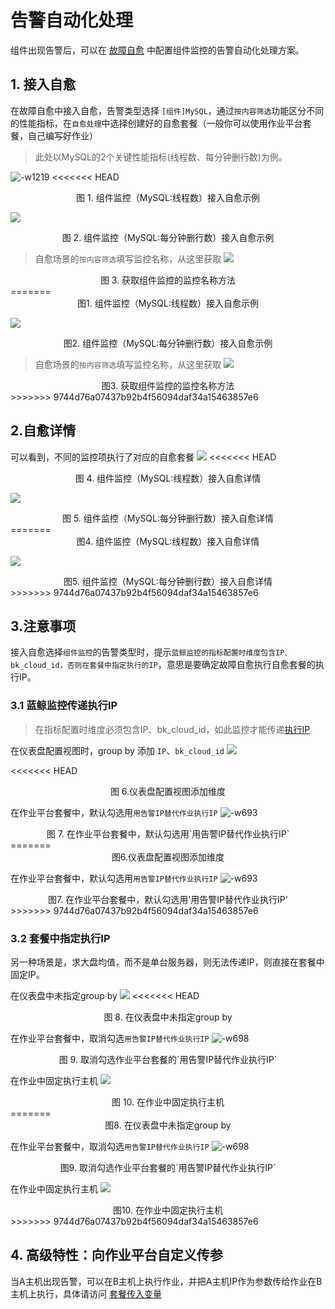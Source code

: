 # 告警自动化处理
组件出现告警后，可以在 [故障自愈](5.1/FTA/Intro/README.md) 中配置组件监控的告警自动化处理方案。

## 1. 接入自愈

在故障自愈中接入自愈，告警类型选择 `[组件]MySQL`，通过`按内容筛选`功能区分不同的性能指标，在`自愈处理`中选择创建好的自愈套餐（一般你可以使用作业平台套餐，自己编写好作业）

> 此处以MySQL的2个关键性能指标(线程数、每分钟删行数)为例。

![-w1219](../../media/monitor011.png)
<<<<<<< HEAD
<center>图 1. 组件监控（MySQL:线程数）接入自愈示例</center>

![](../../media/monitor012.png)
<center>图 2. 组件监控（MySQL:每分钟删行数）接入自愈示例</center>

> 自愈场景的`按内容筛选`填写监控名称，从这里获取
![](../../media/15371908871438.jpg)
<center>图 3. 获取组件监控的监控名称方法</center>
=======
<center>图1. 组件监控（MySQL:线程数）接入自愈示例</center>

![](../../media/monitor012.png)
<center>图2. 组件监控（MySQL:每分钟删行数）接入自愈示例</center>

> 自愈场景的`按内容筛选`填写监控名称，从这里获取
![](../../media/15371908871438.jpg)
<center>图3. 获取组件监控的监控名称方法</center>
>>>>>>> 9744d76a07437b92b4f56094daf34a15463857e6

## 2.自愈详情
可以看到，不同的监控项执行了对应的自愈套餐
![](../../media/15371873424765.jpg)
<<<<<<< HEAD
<center>图 4. 组件监控（MySQL:线程数）接入自愈详情</center>

![](../../media/15371916430164.jpg)
<center>图 5. 组件监控（MySQL:每分钟删行数）接入自愈详情</center>
=======
<center>图4. 组件监控（MySQL:线程数）接入自愈详情</center>

![](../../media/15371916430164.jpg)
<center>图5. 组件监控（MySQL:每分钟删行数）接入自愈详情</center>
>>>>>>> 9744d76a07437b92b4f56094daf34a15463857e6


## 3.注意事项

接入自愈选择`组件监控`的告警类型时，提示`蓝鲸监控的指标配置时维度包含IP、bk_cloud_id，否则在套餐中指定执行的IP`，意思是要确定故障自愈执行自愈套餐的执行IP。

### 3.1 蓝鲸监控传递执行IP

> 在指标配置时维度必须包含IP、bk_cloud_id，如此监控才能传递[执行IP](5.1/FTA/Scenes/Solutions_Parameters.md)

在仪表盘配置视图时，group by 添加 `IP`、`bk_cloud_id`
![](../../media/15371902227574.jpg)

<<<<<<< HEAD
<center>图 6.仪表盘配置视图添加维度</center>

在作业平台套餐中，默认勾选用`用告警IP替代作业执行IP`
 ![-w693](../../media/15371901676580.jpg)
<center>图 7. 在作业平台套餐中，默认勾选用`用告警IP替代作业执行IP`</center>
=======
<center>图6.仪表盘配置视图添加维度</center>

在作业平台套餐中，默认勾选用`用告警IP替代作业执行IP`
 ![-w693](../../media/15371901676580.jpg)
<center>图7. 在作业平台套餐中，默认勾选用'用告警IP替代作业执行IP'</center>
>>>>>>> 9744d76a07437b92b4f56094daf34a15463857e6


### 3.2 套餐中指定执行IP
另一种场景是，求大盘均值，而不是单台服务器，则无法传递IP，则直接在套餐中固定IP。

在仪表盘中未指定group by
![](../../media/15371902911352.jpg)
<<<<<<< HEAD
<center>图 8. 在仪表盘中未指定group by</center>

在作业平台套餐中，取消勾选`用告警IP替代作业执行IP`
![-w698](../../media/15371903334155.jpg)
<center>图 9. 取消勾选作业平台套餐的`用告警IP替代作业执行IP`</center>

在作业中固定执行主机
![](../../media/15371906331344.jpg)
<center>图 10. 在作业中固定执行主机</center>
=======
<center>图8. 在仪表盘中未指定group by</center>

在作业平台套餐中，取消勾选`用告警IP替代作业执行IP`
![-w698](../../media/15371903334155.jpg)
<center>图9. 取消勾选作业平台套餐的`用告警IP替代作业执行IP`</center>

在作业中固定执行主机
![](../../media/15371906331344.jpg)
<center>图10. 在作业中固定执行主机</center>
>>>>>>> 9744d76a07437b92b4f56094daf34a15463857e6


## 4. 高级特性：向作业平台自定义传参

当A主机出现告警，可以在B主机上执行作业，并把A主机IP作为参数传给作业在B主机上执行，具体请访问 [套餐传入变量](5.1/FTA/Scenes/Solutions_Parameters.md)
